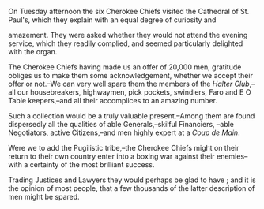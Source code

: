 On Tuesday afternoon the six Cherokee Chiefs visited the Cathedral of
                    St. Paul's, which they explain with an equal degree of curiosity andamazement. They were asked whether they would not attend the evening
                    service, which they readily complied, and seemed particularly delighted with the organ.The Cherokee Chiefs having made us an offer of 20,000 men, gratitude obliges
                    us to make them some acknowledgement, whether we accept their offer or
                    not.–We can very well spare them the members of the *Halter Club*,–all our housebreakers, highwaymen, pick pockets, swindlers, Faro and E O Table
                    keepers,–and all their accomplices to an amazing
                    number.Such a collection would be a truly valuable present.–Among them are
                    found dispersedly all the qualities of able Generals,–skilful
                    Financiers, –able Negotiators, active Citizens,–and men
                    highly expert at a *Coup de Main*.Were we to add the Pugilistic tribe,–the Cherokee Chiefs might on
                    their return to their own country enter into a boxing war against their
                    enemies–with a certainty of the most brilliant success.Trading Justices and Lawyers they would perhaps be glad to have ;
                    and it is the opinion of most people, that a few thousands of the latter
                    description of men might be spared.